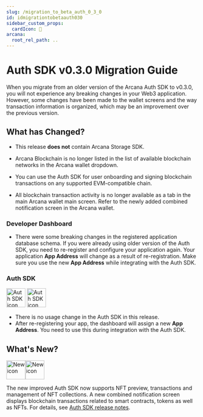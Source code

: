 ```yaml
---
slug: /migration_to_beta_auth_0_3_0
id: idmigrationtobetaauth030
sidebar_custom_props:
  cardIcon: 📂
arcana:
  root_rel_path: ..
---
```


# Auth SDK v0.3.0 Migration Guide 

When you migrate from an older version of the Arcana Auth SDK to v0.3.0, you will not experience any breaking changes in your Web3 application. However, some changes have been made to the wallet screens and the way transaction information is organized, which may be an improvement over the previous version.

## What has Changed?

* This release **does not** contain Arcana Storage SDK. 

* Arcana Blockchain is no longer listed in the list of available blockchain networks in the Arcana wallet dropdown.

* You can use the Auth SDK for user onboarding and signing blockchain transactions on any supported EVM-compatible chain.

* All blockchain transaction activity is no longer available as a tab in the main Arcana wallet main screen. Refer to the newly added combined notification screen in the Arcana wallet.

### Developer Dashboard

* There were some breaking changes in the registered application database schema. If you were already using older version of the Auth SDK, you need to re-register and configure your application again. Your application **App Address** will change as a result of re-registration. Make sure you use the new **App Address** while integrating with the Auth SDK.

### Auth SDK

<img src="/img/icons/i_an_authsdk_light.png#only-light" alt="Auth SDK icon" width="50" />
<img src="/img/icons/i_an_authsdk_dark.png#only-dark" alt="Auth SDK icon" width="50" />

* There is no usage change in the Auth SDK in this release. 
* After re-registering your app, the dashboard will assign a new **App Address**. You need to use this during integration with the Auth SDK.

## What's New?

<img src="/img/icon_new_light.png#only-light" alt="New icon" width="50" /><img src="/img/icon_new_dark.png#only-dark" alt="New icon" width="50" />

The new improved Auth SDK now supports NFT preview, transactions and management of NFT collections. A new combined notification screen displays blockchain transactions related to smart contracts, tokens as well as NFTs. For details, see [Auth SDK release notes]({{page.meta.arcana.root_rel_path}}/relnotes/rn_beta_auth_v0.3.0.md).
